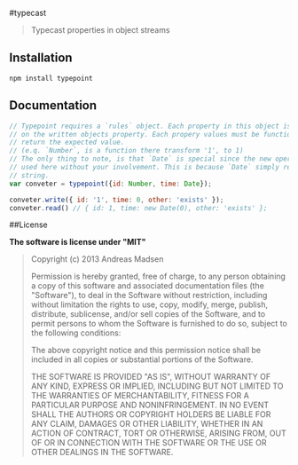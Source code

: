 #typecast

> Typecast properties in object streams

## Installation

```sheel
npm install typepoint
```

## Documentation

```javascript
// Typepoint requires a `rules` object. Each property in this object is executed
// on the written objects property. Each propery values must be function, there
// return the expected value.
// (e.q. `Number`, is a function there transform '1', to 1)
// The only thing to note, is that `Date` is special since the new operator is
// used here without your involvement. This is because `Date` simply returns a
// string.
var conveter = typepoint({id: Number, time: Date});

conveter.write({ id: '1', time: 0, other: 'exists' });
conveter.read() // { id: 1, time: new Date(0), other: 'exists' };
```

##License

**The software is license under "MIT"**

> Copyright (c) 2013 Andreas Madsen
>
> Permission is hereby granted, free of charge, to any person obtaining a copy
> of this software and associated documentation files (the "Software"), to deal
> in the Software without restriction, including without limitation the rights
> to use, copy, modify, merge, publish, distribute, sublicense, and/or sell
> copies of the Software, and to permit persons to whom the Software is
> furnished to do so, subject to the following conditions:
>
> The above copyright notice and this permission notice shall be included in
> all copies or substantial portions of the Software.
>
> THE SOFTWARE IS PROVIDED "AS IS", WITHOUT WARRANTY OF ANY KIND, EXPRESS OR
> IMPLIED, INCLUDING BUT NOT LIMITED TO THE WARRANTIES OF MERCHANTABILITY,
> FITNESS FOR A PARTICULAR PURPOSE AND NONINFRINGEMENT. IN NO EVENT SHALL THE
> AUTHORS OR COPYRIGHT HOLDERS BE LIABLE FOR ANY CLAIM, DAMAGES OR OTHER
> LIABILITY, WHETHER IN AN ACTION OF CONTRACT, TORT OR OTHERWISE, ARISING FROM,
> OUT OF OR IN CONNECTION WITH THE SOFTWARE OR THE USE OR OTHER DEALINGS IN
> THE SOFTWARE.
